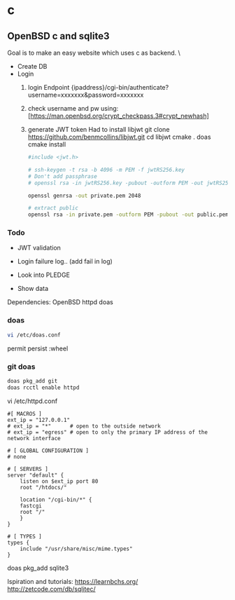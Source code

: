 # c
## OpenBSD c and sqlite3

Goal is to make an easy website which uses c as backend. \
- Create DB
- Login 
	1. login
		Endpoint
		{ipaddress}/cgi-bin/authenticate?username=xxxxxxx&password=xxxxxxx
	2. check username and pw
		using: [https://man.openbsd.org/crypt_checkpass.3#crypt_newhash]
    3. generate JWT token 
		Had to install libjwt
		git clone https://github.com/benmcollins/libjwt.git
		cd libjwt
		cmake .
		doas cmake install
		
		```sh
		#include <jwt.h>
		
		# ssh-keygen -t rsa -b 4096 -m PEM -f jwtRS256.key
		# Don't add passphrase
		# openssl rsa -in jwtRS256.key -pubout -outform PEM -out jwtRS256.key.pub
		
		openssl genrsa -out private.pem 2048
		
		# extract public
		openssl rsa -in private.pem -outform PEM -pubout -out public.pem
		```
		
### Todo
- JWT validation
- Login failure log.. (add fail in log) 
		
- Look into PLEDGE
- Show data

Dependencies: 
OpenBSD
httpd
doas

### doas
```sh
vi /etc/doas.conf
```
permit persist :wheel

### git doas
```sh
doas pkg_add git
doas rcctl enable httpd
```

vi /etc/httpd.conf
```
#[ MACROS ]
ext_ip = "127.0.0.1"
# ext_ip = "*"      # open to the outside network
# ext_ip = "egress" # open to only the primary IP address of the network interface

# [ GLOBAL CONFIGURATION ]
# none

# [ SERVERS ]
server "default" {
    listen on $ext_ip port 80
    root "/htdocs/"

    location "/cgi-bin/*" {
	fastcgi
	root "/"
    }
}

# [ TYPES ]
types {
    include "/usr/share/misc/mime.types"
}
```

doas pkg_add sqlite3

Ispiration and tutorials:
https://learnbchs.org/
http://zetcode.com/db/sqlitec/

